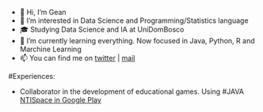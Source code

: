 - 👋 Hi, I’m Gean
- 🤔 I’m interested in Data Science and Programming/Statistics language
- 🎓 Studying Data Science and IA at UniDomBosco
- 🌱 I’m currently learning everything. Now focused in Java, Python, R and Marchine Learning
- 📫 You can find me on [twitter](https://twitter.com/decouvretoi) | [mail](mailto:geansm2@gmail.com)

#Experiences:
* Collaborator in the development of educational games. Using #JAVA [NTISpace in Google Play](https://play.google.com/store/apps/details?id=novoprojeto.ntispaceandroid&hl=en_US&gl=US)
